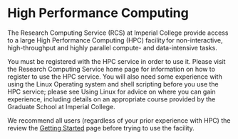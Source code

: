 # High Performance Computing

The Research Computing Service (RCS) at Imperial College provide access to a large High Performance Computing (HPC) facility for non-interactive, high-throughput and highly parallel compute- and data-intensive tasks. 

You must be registered with the HPC service in order to use it. Please visit the Research Computing Service home page for information on how to register to use the HPC service. You will also need some experience with using the Linux Operating system and shell scripting before you use the HPC service; please see Using Linux for advice on where you can gain experience, including details on an appropriate course provided by the Graduate School at Imperial College.

We recommend all users (regardless of your prior experience with HPC) the review the [Getting Started](./getting-started/index.md) page before trying to use the facility.

